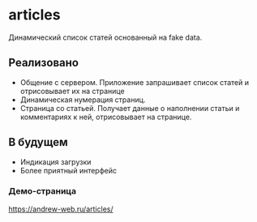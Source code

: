 # articles
Динамический список статей основанный на fake data. 
## Реализовано 
- Общение с сервером. Приложение запрашивает список статей и отрисовывает их на странице
- Динамическая нумерация страниц.
- Страница со статьей. Получает данные о наполнении статьи и комментариях к ней, отрисовывает на странице. 
## В будущем 
- Индикация загрузки 
- Более приятный интерфейс
### Демо-страница
https://andrew-web.ru/articles/
